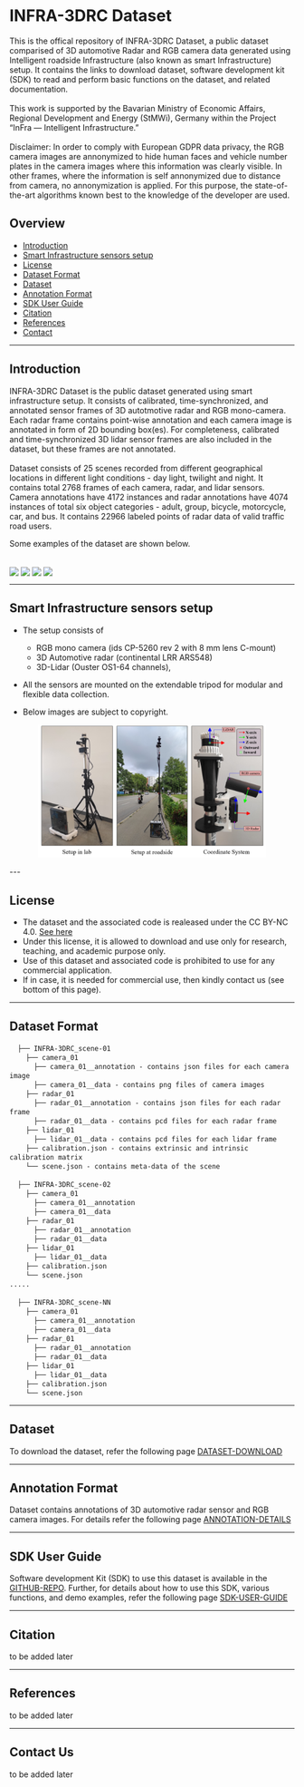 # INFRA-3DRC Dataset
This is the offical repository of INFRA-3DRC Dataset, a public dataset comparised of 3D automotive Radar and RGB camera data generated using Intelligent roadside Infrastructure (also known as smart Infrastructure) setup. It contains the links to download dataset, software development kit (SDK) to read and perform basic functions on the dataset, and related documentation.
<br/>
<br/>
This work is supported by the Bavarian Ministry of Economic Affairs, Regional Development and Energy (StMWi), Germany within the Project “InFra — Intelligent Infrastructure.” 
<br/>
<br/>
Disclaimer: In order to comply with European GDPR data privacy, the RGB camera images are annonymized to hide human faces and vehicle number plates in the camera images where this information was clearly visible. In other frames, where the information is self annonymized due to distance from camera, no annonymization is applied. For this purpose, the state-of-the-art algorithms known best to the knowledge of the developer are used.



## Overview
- [Introduction](#introduction)
- [Smart Infrastructure sensors setup](#smart-infrastructure-sensors-setup)
- [License](#license)
- [Dataset Format](#dataset-format)
- [Dataset](#dataset)
- [Annotation Format](#annotation-format)
- [SDK User Guide](#sdk-user-guide)
- [Citation](#citation)
- [References](#references)
- [Contact](#contact)

---

## Introduction
INFRA-3DRC Dataset is the public dataset generated using smart infrastructure setup. It consists of calibrated, time-synchronized, and annotated sensor frames of 3D autotmotive radar and RGB mono-camera. Each radar frame contains point-wise annotation and each camera image is annotated in form of 2D bounding box(es). For completeness, calibrated and time-synchronized 3D lidar sensor frames are also included in the dataset, but these frames are not annotated.  
<br />
Dataset consists of 25 scenes recorded from different geographical locations in different light conditions - day light, twilight and night. It contains total 2768 frames of each camera, radar, and lidar sensors. Camera annotations have 4172 instances and radar annotations have 4074 instances of total six object categories - adult, group, bicycle, motorcycle, car, and bus. It contains 22966 labeled points of radar data of valid traffic road users.   

Some examples of the dataset are shown below.  
<br/>

<img src="docs/gifs/INFRA-3DRC_scene-15.gif" width="80%" align = "center">
<img src="docs/gifs/INFRA-3DRC_scene-13.gif" width="80%" align = "center">
<img src="docs/gifs/INFRA-3DRC_scene-18.gif" width="80%" align = "center">
<img src="docs/gifs/INFRA-3DRC_scene-21.gif" width="80%" align = "center"> 


---

## Smart Infrastructure sensors setup
* The setup consists of 
  * RGB mono camera (ids CP-5260 rev 2 with 8 mm lens C-mount)
  * 3D Automotive radar (continental LRR ARS548) 
  * 3D-Lidar (Ouster OS1-64 channels),

* All the sensors are mounted on the extendable tripod for modular and flexible data collection.
* Below images are subject to copyright.

<p align="center">
<img  src="docs/images/setup.png" width="80%" />
</p>
---

## License

* The dataset and the associated code is realeased under the CC BY-NC 4.0. [See here](https://creativecommons.org/licenses/by-nc/4.0/legalcode.en)
* Under this license, it is allowed to download and use only for research, teaching, and academic purpose only.
* Use of this dataset and associated code is prohibited to use for any commercial application.
* If in case, it is needed for commercial use, then kindly contact us (see bottom of this page). 

---

## Dataset Format
```---
  ├── INFRA-3DRC_scene-01
    ├── camera_01
      ├── camera_01__annotation - contains json files for each camera image
      ├── camera_01__data - contains png files of camera images
    ├── radar_01
      ├── radar_01__annotation - contains json files for each radar frame
      ├── radar_01__data - contains pcd files for each radar frame
    ├── lidar_01
      ├── lidar_01__data - contains pcd files for each lidar frame
    ├── calibration.json - contains extrinsic and intrinsic calibration matrix
    └── scene.json - contains meta-data of the scene

  ├── INFRA-3DRC_scene-02
    ├── camera_01
      ├── camera_01__annotation
      ├── camera_01__data
    ├── radar_01
      ├── radar_01__annotation
      ├── radar_01__data
    ├── lidar_01
      ├── lidar_01__data
    ├── calibration.json
    └── scene.json
.....

  ├── INFRA-3DRC_scene-NN
    ├── camera_01
      ├── camera_01__annotation
      ├── camera_01__data
    ├── radar_01
      ├── radar_01__annotation
      ├── radar_01__data
    ├── lidar_01
      ├── lidar_01__data
    ├── calibration.json
    └── scene.json
```

---

## Dataset

To download the dataset, refer the following page [DATASET-DOWNLOAD](docs/DOWNLOAD_DATASET.md)

---

## Annotation Format

Dataset contains annotations of 3D automotive radar sensor and RGB camera images. For details refer the following page [ANNOTATION-DETAILS](docs/ANNOTATION_DETAILS.md)

---

## SDK User Guide

Software development Kit (SDK) to use this dataset is available in the [GITHUB-REPO](https://github.com/FraunhoferIVI/INFRA-3DRC-Dataset). Further, for details about how to use this SDK, various functions, and demo examples, refer the following page [SDK-USER-GUIDE](docs/SDK_USER_GUIDE.md)

---

## Citation

to be added later

---

## References

to be added later

---

## Contact Us

to be added later
